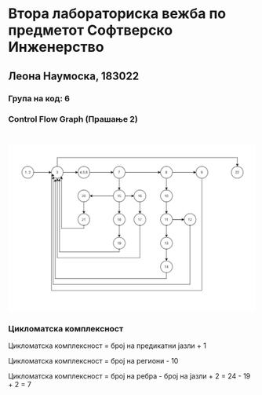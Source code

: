 # Втора лабораториска вежба по предметот Софтверско Инженерство
## Леона Наумоска, 183022
### Група на код: 6

### Control Flow Graph (Прашање 2)
# 
 
![alt ControlFlowGraph](https://github.com/LeonaNaumoska/SI_Lab2_183022/blob/master/183022_kod6.png) 
###
### Цикломатска комплексност
Цикломатска комплексност = број на предикатни јазли + 1   

Цикломатска комплексност = број на региони - 10   

Цикломатска комплексност = број на ребра - број на јазли + 2 = 24 - 19 + 2 = 7   

